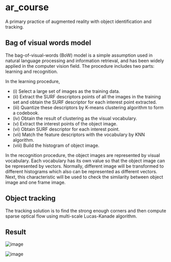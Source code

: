 # ar_course
A primary practice of augmented reality with object identification and tracking.

## Bag of visual words model
The bag-of-visual-words (BoW) model is a simple assumption used in natural language processing and information retrieval, and has been widely applied in the computer vision field. The procedure includes two parts: learning and recognition. 

In the learning procedure, 
- (i) Select a large set of images as the training data.
- (ii) Extract the SURF descriptors points of all the images in the training set and obtain the SURF descriptor for each interest point extracted. 
- (iii) Quantize these descriptors by K-means clustering algorithm to form a codebook. 
- (iv) Obtain the result of clustering as the visual vocabulary. 
- (v) Extract the interest points of the object image. 
- (vi) Obtain SURF descriptor for each interest point. 
- (vii) Match the feature descriptors with the vocabulary by KNN algorithm. 
- (viii) Build the histogram of object image.

In the recognition procedure, the object images are represented by visual vocabulary. Each vocabulary has its own value so that the object image can be represented by vectors. Normally, different image will be transformed to different histograms which also can be represented as different vectors. Next, this characteristic will be used to check the similarity between object image and one frame image.

## Object tracking
The tracking solution is to find the strong enough corners and then compute sparse optical flow using multi-scale Lucas-Kanade algorithm.

## Result
![image](https://github.com/JeffreyHoa/carpet_texture/blob/master/images/figure13.png)

![image](https://github.com/JeffreyHoa/carpet_texture/blob/master/images/figure21.png)

